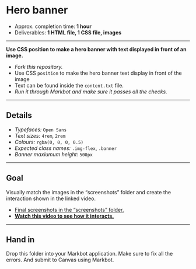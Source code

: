 # Hero banner

- Approx. completion time: **1 hour**
- Deliverables: **1 HTML file, 1 CSS file, images**

---

**Use CSS position to make a hero banner with text displayed in front of an image.**

- *Fork this repository.*
- Use CSS `position` to make the hero banner text display in front of the image
- Text can be found inside the `content.txt` file.
- *Run it through Markbot and make sure it passes all the checks.*

---

## Details

- *Typefaces:* `Open Sans`
- *Text sizes:* `4rem`, `2rem`
- *Colours:* `rgba(0, 0, 0, 0.5)`
- *Expected class names:* `.img-flex`, `.banner`
- *Banner maxiumum height:* `500px`

---

## Goal

Visually match the images in the “screenshots” folder and create the interaction shown in the linked video.

- [Final screenshots in the “screenshots” folder.](screenshots)
- [**Watch this video to see how it interacts.**](https://youtu.be/Y7KoGsjVhoo)

---

## Hand in

Drop this folder into your Markbot application. Make sure to fix all the errors. And submit to Canvas using Markbot.
